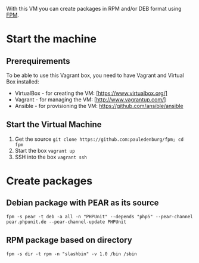 With this VM you can create packages in RPM and/or DEB format 
using [FPM](https://github.com/jordansissel/fpm).



# Start the machine

## Prerequirements
To be able to use this Vagrant box,  you need to have Vagrant and Virtual Box installed:

- VirtualBox - for creating the VM: [https://www.virtualbox.org/]
- Vagrant - for managing the VM: [http://www.vagrantup.com/]
- Ansible - for provisioning the VM: https://github.com/ansible/ansible

## Start the Virtual Machine

1. Get the source `git clone https://github.com:pauledenburg/fpm; cd fpm`
2. Start the box `vagrant up`
3. SSH into the box `vagrant ssh`

# Create packages
## Debian package with PEAR as its source
`fpm -s pear -t deb -a all -n "PHPUnit" --depends "php5" --pear-channel pear.phpunit.de --pear-channel-update PHPUnit`

## RPM package based on directory
`fpm -s dir -t rpm -n "slashbin" -v 1.0 /bin /sbin`
